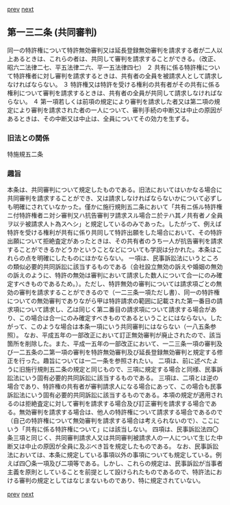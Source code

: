 [prev](/specific/markdowns/特許法/191_Mp-Ch_6-At_131_2.md)
[next](/specific/markdowns/特許法/193_Mp-Ch_6-At_133.md)
## 第一三二条 (共同審判)
同一の特許権について特許無効審判又は延長登録無効審判を請求する者が二人以上あるときは、これらの者は、共同して審判を請求することができる。（改正、昭六二法律二七、平五法律二六、平一五法律四七）
２ 共有に係る特許権について特許権者に対し審判を請求するときは、共有者の全員を被請求人として請求しなければならない。
３ 特許権又は特許を受ける権利の共有者がその共有に係る権利について審判を請求するときは、共有者の全員が共同して請求しなければならない。
４ 第一項若しくは前項の規定により審判を請求した者又は第二項の規定により審判を請求された者の一人について、審判手続の中断又は中止の原因があるときは、その中断又は中止は、全員についてその効力を生ずる。

### 旧法との関係
特施規五二条

### 趣旨
本条は、共同審判について規定したものである。旧法においてはいかなる場合に共同審判を請求することができ、又は請求しなければならないかについて必ずしも明確にされていなかった。僅かに施行規則五二条において「共有ニ係ル特許権ニ付特許権者ニ対シ審判又ハ抗告審判ヲ請求スル場合ニ於テハ其ノ共有者ノ全員ヲ以テ被請求人ト為スヘシ」と規定しているのみであった。したがって、例えば特許を受ける権利が共有に係り共同して特許出願をした場合において、その特許出願について拒絶査定があったときは、その共有者のうち一人が抗告審判を請求することができるかどうかということなどについても学説は分かれた。本条はこれらの点を明確にしたものにほかならない。
一項は、民事訴訟法にいうところの類似必要的共同訴訟に該当するものである（会社設立無効の訴えや婚姻の無効の訴えのように、特許の無効は審判において請求した数人について合一にのみ確定すべきものであるため。）。ただし、特許無効の審判については請求項ごとの無効の審判を請求することができるので（一二三条一項ただし書）、同一の特許権についての無効審判でありながら甲は特許請求の範囲に記載された第一番目の請求項について請求し、乙は同じく第二番目の請求項について請求する場合があり、この場合は合一にのみ確定すべきものであるということにはならない。したがって、このような場合は本条一項にいう共同審判にはならない（一八五条参照）。
なお、平成五年の一部改正において訂正無効審判が廃止されたので、該当箇所を削除した。また、平成一五年の一部改正において、一二三条一項の審判及び一二五条の二第一項の審判を特許無効審判及び延長登録無効審判と規定する修正を行った。趣旨については一二一条を参照されたい。
二項は、前に述べたように旧施行規則五二条の規定と同じもので、三項に規定する場合と同様、民事訴訟法にいう固有必要的共同訴訟に該当するものである。
三項は、二項とは逆の場合であり、特許権の共有者が審判請求人になる場合にあって、この場合も民事訴訟法にいう固有必要的共同訴訟に該当するものである。本項の規定が適用されるのは拒絶査定に対して審判を請求する場合及び訂正審判を請求する場合である。無効審判を請求する場合は、他人の特許権について請求する場合であるので（自己の特許権について無効審判を請求する場合は考えられないので）、ここにいう「共有に係る特許権について」には該当しない。
四項は、民事訴訟法四〇条三項と同じく、共同審判請求人又は共同審判被請求人の一人について生じた中断又は中止の原因が全員に及ぶべき旨を規定したものである。
なお、民事訴訟法においては、本条に規定している事項以外の事項についても規定している。例えば四〇条一項及び二項等である。しかし、これらの規定は、民事訴訟が当事者主義を原則としていることを前提として設けられたものであるので、特許法における審判の規定としてはなじまないものであり、特に規定されていない。

[prev](/specific/markdowns/特許法/191_Mp-Ch_6-At_131_2.md)
[next](/specific/markdowns/特許法/193_Mp-Ch_6-At_133.md)